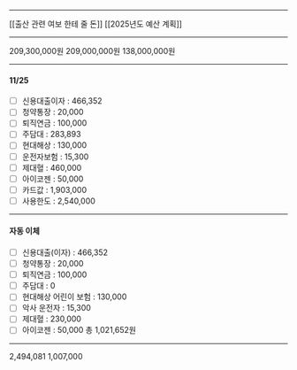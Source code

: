 ***
[[출산 관련 여보 한테 줄 돈]]
[[2025년도 예산 계획]]
***
209,300,000원
209,000,000원
138,000,000원
***
#### 11/25
- [ ] 신용대출이자 : 466,352
- [ ] 청약통장 : 20,000
- [ ] 퇴직연금 : 100,000
- [ ] 주담대 : 283,893
- [ ] 현대해상 : 130,000
- [ ] 운전자보험 : 15,300
- [ ] 제대혈 : 460,000 
- [ ] 아이코젠 : 50,000
- [ ] 카드값 : 1,903,000
- [ ] 사용한도 : 2,540,000
***
#### 자동 이체
- [ ] 신용대출(이자) : 466,352
- [ ] 청약통장 : 20,000
- [ ] 퇴직연금 : 100,000
- [ ] 주담대 : 0
- [ ] 현대해상 어린이 보험 : 130,000
- [ ] 악사 운전자 : 15,300
- [ ] 제대혈 : 230,000
- [ ] 아이코젠 : 50,000
총 1,021,652원
***

2,494,081
1,007,000

